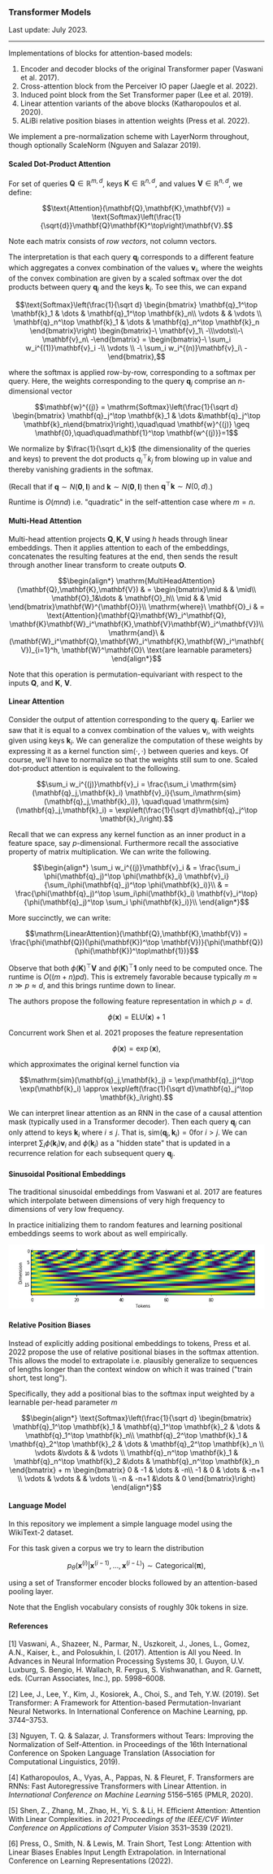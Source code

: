 ### Transformer Models

Last update: July 2023.

---

Implementations of blocks for attention-based models:

1. Encoder and decoder blocks of the original Transformer paper (Vaswani et al. 2017).
2. Cross-attention block from the Perceiver IO paper (Jaegle et al. 2022).
3. Induced point block from the Set Transformer paper (Lee et al. 2019).
4. Linear attention variants of the above blocks (Katharopoulos et al. 2020).
5. ALiBi relative position biases in attention weights (Press et al. 2022).

We implement a pre-normalization scheme with LayerNorm throughout, though optionally ScaleNorm  (Nguyen and Salazar 2019).

#### Scaled Dot-Product Attention

For set of queries $\mathbf{Q} \in\mathbb{R}^{m,d}$, keys $\mathbf{K}\in\mathbb{R}^{n,d}$, and values $\mathbf{V}\in \mathbb{R}^{n,d}$, we define:

```math
\text{Attention}(\mathbf{Q},\mathbf{K},\mathbf{V}) = \text{Softmax}\left(\frac{1}{\sqrt{d}}\mathbf{Q}\mathbf{K}^\top\right)\mathbf{V}.
```

Note each matrix consists of *row vectors*, not column vectors.

The interpretation is that each query $\mathbf{q}_j$ corresponds to a different feature which aggregates a convex combination of the values $\mathbf{v}_i$, where the weights of the convex combination are given by a scaled softmax over the dot products between query $\mathbf{q}_j$ and the keys $\mathbf{k}_i$. To see this, we can expand

```math
\text{Softmax}\left(\frac{1}{\sqrt d}
\begin{bmatrix}
\mathbf{q}_1^\top \mathbf{k}_1 & \dots & \mathbf{q}_1^\top \mathbf{k}_n\\
\vdots & & \vdots \\
\mathbf{q}_n^\top \mathbf{k}_1 & \dots & \mathbf{q}_n^\top \mathbf{k}_n
\end{bmatrix}\right) \begin{bmatrix}-\ \mathbf{v}_1\ -\\\vdots\\-\ \mathbf{v}_n\ -\end{bmatrix} =
\begin{bmatrix}-\ \sum_i w_i^{(1)}\mathbf{v}_i -\\ \vdots \\ -\ \sum_i w_i^{(n)}\mathbf{v}_i\ -\end{bmatrix},
```

where the softmax is applied row-by-row, corresponding to a softmax per query. Here, the weights corresponding to the query $\mathbf{q}_j$ comprise an $n$-dimensional vector
```math
\mathbf{w}^{(j)} = \mathrm{Softmax}\left(\frac{1}{\sqrt d} \begin{bmatrix} \mathbf{q}_j^\top \mathbf{k}_1 & \dots &\mathbf{q}_j^\top \mathbf{k}_n\end{bmatrix}\right),\quad\quad \mathbf{w}^{(j)} \geq \mathbf{0},\quad\quad\mathbf{1}^\top \mathbf{w^{(j)}}=1
```

We normalize by $\frac{1}{\sqrt d_k}$ (the dimensionality of the queries and keys) to prevent the dot products $q_i^\top k_j$ from blowing up in value and thereby vanishing gradients in the softmax.

(Recall that if $\mathbf{q} \sim N(\mathbf{0}, \mathbf{I})$ and $\mathbf{k}\sim N(\mathbf{0},\mathbf{I})$ then $\mathbf{q}^\top \mathbf{k}\sim N(0, d)$.)

Runtime is $O(mnd)$ i.e. "quadratic" in the self-attention case where $m=n$.

#### Multi-Head Attention

Multi-head attention projects $\mathbf{Q},\mathbf{K},\mathbf{V}$ using $h$ heads through linear embeddings. Then it applies attention to each of the embeddings, concatenates the resulting features at the end, then sends the result through another linear transform to create outputs $\mathbf{O}$.

```math
\begin{align*}
\mathrm{MultiHeadAttention}(\mathbf{Q},\mathbf{K},\mathbf{V}) & = \begin{bmatrix}\mid & & \mid\\
\mathbf{O}_1&\dots & \mathbf{O}_h\\
\mid & & \mid
\end{bmatrix}\mathbf{W}^{\mathbf{O}}\\
\mathrm{where}\ \mathbf{O}_i & = \text{Attention}(\mathbf{Q}\mathbf{W}_i^\mathbf{Q}, \mathbf{K}\mathbf{W}_i^\mathbf{K},\mathbf{V}\mathbf{W}_i^\mathbf{V})\\
\mathrm{and}\ & (\mathbf{W}_i^\mathbf{Q},\mathbf{W}_i^\mathbf{K},\mathbf{W}_i^\mathbf{V})_{i=1}^h, \mathbf{W}^\mathbf{O}\ \text{are learnable parameters}
\end{align*}
```
Note that this operation is permutation-equivariant with respect to the inputs $\mathbf{Q}$, and $\mathbf{K}$, $\mathbf{V}$.

#### Linear Attention

Consider the output of attention corresponding to the query $\mathbf{q}_j$. Earlier we saw that it is equal to a convex combination of the values $\mathbf{v}_i$, with weights given using keys $\mathbf{k}_i$. We can generalize the computation of these weights by expressing it as a kernel function $\mathrm{sim}(\cdot, \cdot)$ between queries and keys. Of course, we'll have to normalize so that the weights still sum to one. Scaled dot-product attention is equivalent to the following.
```math
\sum_i w_i^{(j)}\mathbf{v}_i = \frac{\sum_i \mathrm{sim}(\mathbf{q}_j,\mathbf{k}_i) \mathbf{v}_i}{\sum_i\mathrm{sim}(\mathbf{q}_j,\mathbf{k}_i)}, \quad\quad \mathrm{sim}(\mathbf{q}_j,\mathbf{k}_i) = \exp\left(\frac{1}{\sqrt d}\mathbf{q}_j^\top \mathbf{k}_i\right).
```

Recall that we can express any kernel function as an inner product in a feature space, say  $p$-dimensional. Furthermore recall the associative property of matrix multiplication. We can write the following.
```math
\begin{align*}
\sum_i w_i^{(j)}\mathbf{v}_i & = \frac{\sum_i \phi(\mathbf{q}_j)^\top \phi(\mathbf{k}_i) \mathbf{v}_i}{\sum_i\phi(\mathbf{q}_j)^\top \phi(\mathbf{k}_i)}\\
& = \frac{\phi(\mathbf{q}_j)^\top \sum_i\phi(\mathbf{k}_i) \mathbf{v}_i^\top}{\phi(\mathbf{q}_j)^\top \sum_i \phi(\mathbf{k}_i)}\\
\end{align*}
```
More succinctly, we can write:
```math
\mathrm{LinearAttention}(\mathbf{Q},\mathbf{K},\mathbf{V}) = \frac{\phi(\mathbf{Q})(\phi(\mathbf{K})^\top \mathbf{V})}{\phi(\mathbf{Q})(\phi(\mathbf{K})^\top\mathbf{1})}
```
Observe that both $\phi(\mathbf{K})^\top \mathbf{V}$ and $\phi(\mathbf{K})^\top \mathbf{1}$ only need to be computed once. The runtime is $O((m+n)pd)$. This is extremely favorable because typically $m \approx n \gg p \approx d$, and this brings runtime down to linear.

The authors propose the following feature representation in which $p=d$.
```math
\phi(\mathbf{x}) = \mathrm{ELU}(\mathbf{x})+1
```
Concurrent work Shen et al. 2021 proposes the feature representation
```math
\phi(\mathbf{x}) = \exp(\mathbf{x}),
```
which approximates the original kernel function via
```math
\mathrm{sim}(\mathbf{q}_j,\mathbf{k}_j) = \exp(\mathbf{q}_j)^\top \exp(\mathbf{k}_i) \approx \exp\left(\frac{1}{\sqrt d}\mathbf{q}_j^\top \mathbf{k}_i\right).
```

We can interpret linear attention as an RNN in the case of a causal attention mask (typically used in a Transformer decoder). Then each query $\mathbf{q}_j$ can only attend to keys $\mathbf{k}_i$ where $i \leq j$. That is, $\mathrm{sim}(\mathbf{q}_j, \mathbf{k}_i) = 0$for $i >j$.  We can interpret $\sum_i \phi(\mathbf{k}_i)\mathbf{v}_i$ and $\phi(\mathbf{k}_i)$ as a "hidden state" that is updated in a recurrence relation for each subsequent query $\mathbf{q}_j$.

#### Sinusoidal Positional Embeddings

The traditional sinusoidal embeddings from Vaswani et al. 2017 are features which interpolate between dimensions of very high frequency to dimensions of very low frequency.

In practice initializing them to random features and learning positional embeddings seems to work about as well empirically.

![Positional Embedding](examples/vis_pos_emb.png)

#### Relative Position Biases

Instead of explicitly adding positional embeddings to tokens, Press et al. 2022 propose the use of relative positional biases in the softmax attention. This allows the model to extrapolate i.e. plausibly generalize to sequences of lengths longer than the context window on which it was trained ("train short, test long").

Specifically, they add a positional bias to the softmax input weighted by a learnable per-head parameter $m$

```math
\begin{align*}
\text{Softmax}\left(\frac{1}{\sqrt d}
\begin{bmatrix}
\mathbf{q}_1^\top \mathbf{k}_1 & \mathbf{q}_1^\top \mathbf{k}_2 & \dots & \mathbf{q}_1^\top \mathbf{k}_n\\
\mathbf{q}_2^\top \mathbf{k}_1 & \mathbf{q}_2^\top \mathbf{k}_2 & \dots & \mathbf{q}_2^\top \mathbf{k}_n \\
\vdots &\vdots & & \vdots \\
\mathbf{q}_n^\top \mathbf{k}_1 & \mathbf{q}_n^\top \mathbf{k}_2 &\dots & \mathbf{q}_n^\top \mathbf{k}_n
\end{bmatrix} + m
\begin{bmatrix} 
0 & -1 & \dots & -n\\
-1 & 0 & \dots & -n+1 \\
\vdots & \vdots & & \vdots \\
-n & -n+1 &\dots & 0
\end{bmatrix}\right)
\end{align*}
```


#### Language Model

In this repository we implement a simple language model using the WikiText-2 dataset.

For this task given a corpus we try to learn the distribution
```math
p_\theta(\mathbf{x}^{(i)}|\mathbf{x}^{(i-1)},\dots,\mathbf{x}^{(i-L)}) \sim \mathrm{Categorical}(\boldsymbol\pi),
```
using a set of Transformer encoder blocks followed by an attention-based pooling layer.

Note that the English vocabulary consists of roughly 30k tokens in size.

#### References

[1] Vaswani, A., Shazeer, N., Parmar, N., Uszkoreit, J., Jones, L., Gomez, A.N., Kaiser, Ł., and Polosukhin, I. (2017). Attention is All you Need. In Advances in Neural Information Processing Systems 30, I. Guyon, U.V. Luxburg, S. Bengio, H. Wallach, R. Fergus, S. Vishwanathan, and R. Garnett, eds. (Curran Associates, Inc.), pp. 5998–6008.

[2] Lee, J., Lee, Y., Kim, J., Kosiorek, A., Choi, S., and Teh, Y.W. (2019). Set Transformer: A Framework for Attention-based Permutation-Invariant Neural Networks. In International Conference on Machine Learning, pp. 3744–3753.

[3] Nguyen, T. Q. & Salazar, J. Transformers without Tears: Improving the Normalization of Self-Attention. in Proceedings of the 16th International Conference on Spoken Language Translation (Association for Computational Linguistics, 2019).

[4] Katharopoulos, A., Vyas, A., Pappas, N. & Fleuret, F. Transformers are RNNs: Fast Autoregressive Transformers with Linear Attention. in *International Conference on Machine Learning* 5156–5165 (PMLR, 2020).

[5] Shen, Z., Zhang, M., Zhao, H., Yi, S. & Li, H. Efficient Attention: Attention With Linear Complexities. in *2021 Proceedings of the IEEE/CVF Winter Conference on Applications of Computer Vision* 3531–3539 (2021).

[6] Press, O., Smith, N. & Lewis, M. Train Short, Test Long: Attention with Linear Biases Enables Input Length Extrapolation. in International Conference on Learning Representations (2022).
